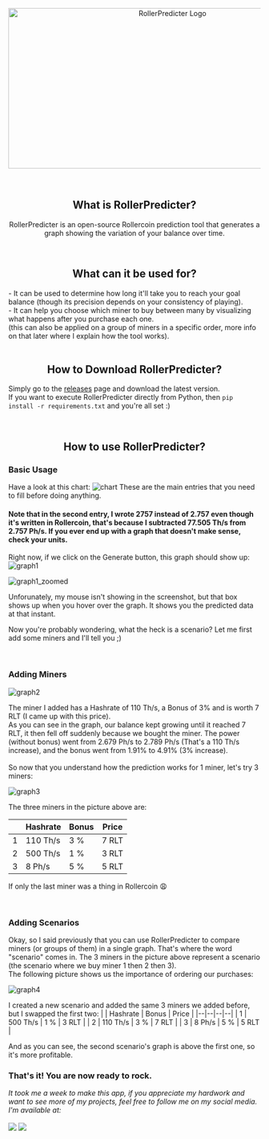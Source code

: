 <p align="center">
    <img src="https://user-images.githubusercontent.com/74678283/189533990-0176495e-3d9c-4129-a029-e5e842ae1f9d.png" alt="RollerPredicter Logo" border="0" height="320px" width="640">
</p>

<br>

<h2 align="center">What is RollerPredicter?</h2>
<p align="center">
  RollerPredicter is an open-source Rollercoin prediction tool that generates a graph showing the variation of your balance over time.
</p>

<br>

<h2 align="center">What can it be used for?</h2>
  - It can be used to determine how long it'll take you to reach your goal balance (though its precision depends on your consistency of playing).<br>
  - It can help you choose which miner to buy between many by visualizing what happens after you purchase each one.<br>
  (this can also be applied on a group of miners in a specific order, more info on that later where I explain how the tool works).

<br>
<br>

<h2 align="center">How to Download RollerPredicter?</h2>

  Simply go to the [releases](https://github.com/dtomper/RollerPredicter/releases) page and download the latest version.<br>
  If you want to execute RollerPredicter directly from Python, then ```pip install -r requirements.txt``` and you're all set :)

<br>

<h2 align="center">How to use RollerPredicter?</h2>
<h3>Basic Usage</h3>

Have a look at this chart:
![chart](https://user-images.githubusercontent.com/74678283/189545335-5a16e366-44c6-4335-8011-618b0a3885f8.png)
These are the main entries that you need to fill before doing anything.<br>

#### Note that in the second entry, I wrote 2757 instead of 2.757 even though it's written in Rollercoin, that's because I subtracted 77.505 Th/s from 2.757 Ph/s. If you ever end up with a graph that doesn't make sense, check your units.<br>

Right now, if we click on the Generate button, this graph should show up:
![graph1](https://user-images.githubusercontent.com/74678283/189545908-17c2d36b-6519-4560-8566-921f990b2de5.png)

![graph1_zoomed](https://user-images.githubusercontent.com/74678283/189546214-69b54d35-4101-489d-b7b1-f465a8e670be.png)

Unforunately, my mouse isn't showing in the screenshot, but that box shows up when you hover over the graph. It shows you the predicted data at that instant.<Br>

Now you're probably wondering, what the heck is a scenario? Let me first add some miners and I'll tell you ;)<br>

<br>

<h3>Adding Miners</h3>

![graph2](https://user-images.githubusercontent.com/74678283/189548041-c49d26d3-3839-4647-a5a2-d0a5615b9185.png)

The miner I added has a Hashrate of 110 Th/s, a Bonus of 3% and is worth 7 RLT (I came up with this price). <br>
As you can see in the graph, our balance kept growing until it reached 7 RLT, it then fell off suddenly because we bought the miner. The power (without bonus) went from 2.679 Ph/s to 2.789 Ph/s (That's a 110 Th/s increase), and the bonus went from 1.91% to 4.91% (3% increase). <br>
<br>
So now that you understand how the prediction works for 1 miner, let's try 3 miners:

![graph3](https://user-images.githubusercontent.com/74678283/189548488-7ee14633-f0a5-4a41-a288-e8ce5c13f647.png)

The three miners in the picture above are:

|  | Hashrate | Bonus | Price |
|--|--|--|--|
| 1 | 110 Th/s | 3 % | 7 RLT |
| 2 | 500 Th/s | 1 % | 3 RLT |
| 3 | 8 Ph/s | 5 % | 5 RLT |

If only the last miner was a thing in Rollercoin 😩

<br>

<h3>Adding Scenarios</h3>

Okay, so I said previously that you can use RollerPredicter to compare miners (or groups of them) in a single graph. That's where the word "scenario" comes in. The 3 miners in the picture above represent a scenario (the scenario where we buy miner 1 then 2 then 3).<br>
The following picture shows us the importance of ordering our purchases:

![graph4](https://user-images.githubusercontent.com/74678283/189549265-4e2f710f-8278-48d8-9bae-f8c33a0ad776.png)

I created a new scenario and added the same 3 miners we added before, but I swapped the first two:
|  | Hashrate | Bonus | Price |
|--|--|--|--|
| 1 | 500 Th/s | 1 % | 3 RLT |
| 2 | 110 Th/s | 3 % | 7 RLT |
| 3 | 8 Ph/s | 5 % | 5 RLT |

And as you can see, the second scenario's graph is above the first one, so it's more profitable.<br>

<h3>That's it! You are now ready to rock.</h3>

*It took me a week to make this app, if you appreciate my hardwork and want to see more of my projects, feel free to follow me on my social media. I'm available at:*<br>
<br>
[<img src="https://user-images.githubusercontent.com/74678283/189550373-d9db605d-def5-45d5-8327-a1ba756066e7.png">](https://www.youtube.com/Dtomper)
[<img src="https://user-images.githubusercontent.com/74678283/189550475-986be6d3-7268-4228-9c3f-c6040834a275.png">](https://www.instagram.com/dtomperyt/)
